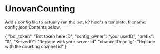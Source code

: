 # UnovanCounting
Add a config file to actually run the bot, k? here's a template. 
filename: config.json
Contents below.

{
    "bot_token": "Bot token here :D",
    "config_owner": "your userID",
    "prefix": "&",
    "ServerID": "Replace with your server id",
    "channelIDconfig": "Replace with the counting channel id"
}
